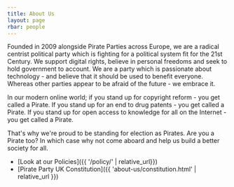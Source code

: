 ```yaml
---
title: About Us
layout: page
rbar: people
---
```


Founded in 2009 alongside Pirate Parties across Europe, we are a radical centrist political party which is fighting for a political system fit for the 21st Century. We support digital rights, believe in personal freedoms and seek to hold government to account. We are a party which is passionate about technology - and believe that it should be used to benefit everyone. Whereas other parties appear to be afraid of the future - we embrace it.

In our modern online world; if you stand up for copyright reform - you get called a Pirate. If you stand up for an end to drug patents - you get called a Pirate. If you stand up for open access to knowledge for all on the Internet - you get called a Pirate.

That's why we're proud to be standing for election as Pirates. Are you a Pirate too? In which case why not come aboard and help us build a better society for all.

* [Look at our Policies]({{ '/policy/' | relative_url}})
* [Pirate Party UK Constitution]({{ 'about-us/constitution.html' | relative_url }})
